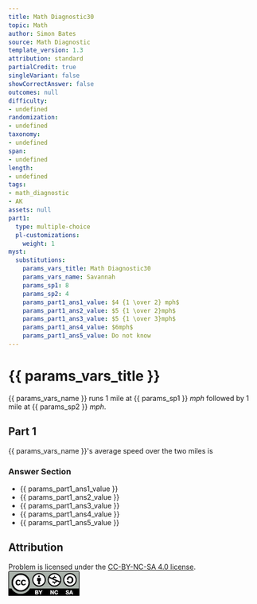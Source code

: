 ```yaml
---
title: Math Diagnostic30
topic: Math
author: Simon Bates
source: Math Diagnostic
template_version: 1.3
attribution: standard
partialCredit: true
singleVariant: false
showCorrectAnswer: false
outcomes: null
difficulty:
- undefined
randomization:
- undefined
taxonomy:
- undefined
span:
- undefined
length:
- undefined
tags:
- math_diagnostic
- AK
assets: null
part1:
  type: multiple-choice
  pl-customizations:
    weight: 1
myst:
  substitutions:
    params_vars_title: Math Diagnostic30
    params_vars_name: Savannah
    params_sp1: 8
    params_sp2: 4
    params_part1_ans1_value: $4 {1 \over 2} mph$
    params_part1_ans2_value: $5 {1 \over 2}mph$
    params_part1_ans3_value: $5 {1 \over 3}mph$
    params_part1_ans4_value: $6mph$
    params_part1_ans5_value: Do not know
---
```

# {{ params_vars_title }}
{{ params_vars_name }} runs 1 mile at {{ params_sp1 }} $mph$ followed by 1 mile at {{ params_sp2 }} $mph$.

## Part 1

{{ params_vars_name }}'s average speed over the two miles is

### Answer Section

- {{ params_part1_ans1_value }}
- {{ params_part1_ans2_value }}
- {{ params_part1_ans3_value }}
- {{ params_part1_ans4_value }}
- {{ params_part1_ans5_value }}

## Attribution

Problem is licensed under the [CC-BY-NC-SA 4.0 license](https://creativecommons.org/licenses/by-nc-sa/4.0/).<br> ![The Creative Commons 4.0 license requiring attribution-BY, non-commercial-NC, and share-alike-SA license.](https://raw.githubusercontent.com/firasm/bits/master/by-nc-sa.png)